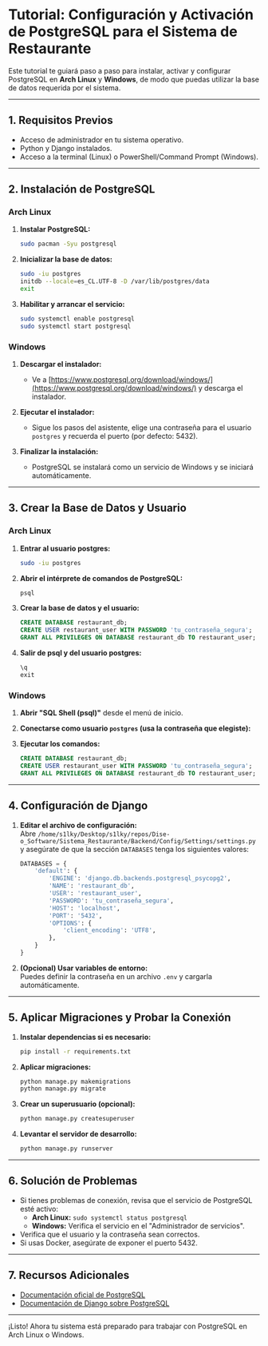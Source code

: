 # Tutorial: Configuración y Activación de PostgreSQL para el Sistema de Restaurante

Este tutorial te guiará paso a paso para instalar, activar y configurar PostgreSQL en **Arch Linux** y **Windows**, de modo que puedas utilizar la base de datos requerida por el sistema.

---

## 1. Requisitos Previos

- Acceso de administrador en tu sistema operativo.
- Python y Django instalados.
- Acceso a la terminal (Linux) o PowerShell/Command Prompt (Windows).

---

## 2. Instalación de PostgreSQL

### Arch Linux

1. **Instalar PostgreSQL:**
   ```bash
   sudo pacman -Syu postgresql
   ```

2. **Inicializar la base de datos:**
   ```bash
   sudo -iu postgres
   initdb --locale=es_CL.UTF-8 -D /var/lib/postgres/data
   exit
   ```

3. **Habilitar y arrancar el servicio:**
   ```bash
   sudo systemctl enable postgresql
   sudo systemctl start postgresql
   ```

### Windows

1. **Descargar el instalador:**
   - Ve a [https://www.postgresql.org/download/windows/](https://www.postgresql.org/download/windows/) y descarga el instalador.

2. **Ejecutar el instalador:**
   - Sigue los pasos del asistente, elige una contraseña para el usuario `postgres` y recuerda el puerto (por defecto: 5432).

3. **Finalizar la instalación:**
   - PostgreSQL se instalará como un servicio de Windows y se iniciará automáticamente.

---

## 3. Crear la Base de Datos y Usuario

### Arch Linux

1. **Entrar al usuario postgres:**
   ```bash
   sudo -iu postgres
   ```

2. **Abrir el intérprete de comandos de PostgreSQL:**
   ```bash
   psql
   ```

3. **Crear la base de datos y el usuario:**
   ```sql
   CREATE DATABASE restaurant_db;
   CREATE USER restaurant_user WITH PASSWORD 'tu_contraseña_segura';
   GRANT ALL PRIVILEGES ON DATABASE restaurant_db TO restaurant_user;
   ```

4. **Salir de psql y del usuario postgres:**
   ```sql
   \q
   exit
   ```

### Windows

1. **Abrir "SQL Shell (psql)"** desde el menú de inicio.

2. **Conectarse como usuario `postgres` (usa la contraseña que elegiste):**

3. **Ejecutar los comandos:**
   ```sql
   CREATE DATABASE restaurant_db;
   CREATE USER restaurant_user WITH PASSWORD 'tu_contraseña_segura';
   GRANT ALL PRIVILEGES ON DATABASE restaurant_db TO restaurant_user;
   ```

---

## 4. Configuración de Django

1. **Editar el archivo de configuración:**  
   Abre `/home/s1lky/Desktop/s1lky/repos/Dise-o_Software/Sistema_Restaurante/Backend/Config/Settings/settings.py` y asegúrate de que la sección `DATABASES` tenga los siguientes valores:

   ```python
   DATABASES = {
       'default': {
           'ENGINE': 'django.db.backends.postgresql_psycopg2',
           'NAME': 'restaurant_db',
           'USER': 'restaurant_user',
           'PASSWORD': 'tu_contraseña_segura',
           'HOST': 'localhost',
           'PORT': '5432',
           'OPTIONS': {
               'client_encoding': 'UTF8',
           },
       }
   }
   ```

2. **(Opcional) Usar variables de entorno:**  
   Puedes definir la contraseña en un archivo `.env` y cargarla automáticamente.

---

## 5. Aplicar Migraciones y Probar la Conexión

1. **Instalar dependencias si es necesario:**
   ```bash
   pip install -r requirements.txt
   ```

2. **Aplicar migraciones:**
   ```bash
   python manage.py makemigrations
   python manage.py migrate
   ```

3. **Crear un superusuario (opcional):**
   ```bash
   python manage.py createsuperuser
   ```

4. **Levantar el servidor de desarrollo:**
   ```bash
   python manage.py runserver
   ```

---

## 6. Solución de Problemas

- Si tienes problemas de conexión, revisa que el servicio de PostgreSQL esté activo:
  - **Arch Linux:** `sudo systemctl status postgresql`
  - **Windows:** Verifica el servicio en el "Administrador de servicios".
- Verifica que el usuario y la contraseña sean correctos.
- Si usas Docker, asegúrate de exponer el puerto 5432.

---

## 7. Recursos Adicionales

- [Documentación oficial de PostgreSQL](https://www.postgresql.org/docs/)
- [Documentación de Django sobre PostgreSQL](https://docs.djangoproject.com/es/4.2/ref/databases/#postgresql-notes)

---

¡Listo! Ahora tu sistema está preparado para trabajar con PostgreSQL en Arch Linux o Windows.
